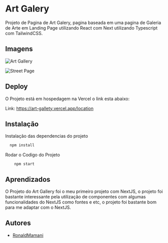 
# Art Galery

Projeto de Pagina de Art Galery, pagina baseada em uma pagina de Galeria de Arte em Landing Page utilizando React com Next utilizando Typescript com TailwindCSS.
## Imagens

![Art Gallery](https://res.cloudinary.com/dz209s6jk/image/upload/f_auto,q_auto,w_900/Challenges/a74z6wximrmadlsa91ri.jpg)

![Street Page](https://res.cloudinary.com/dz209s6jk/image/upload/v1638448557/Challenges/yfb1v550thgeyv09zj8l.jpg)


## Deploy

O Projeto está em hospedagem na Vercel o link esta abaixo:

Link: https://art-gallety.vercel.app/location

## Instalação

Instalação das dependencias do projeto

```bash
  npm install
```

Rodar o Codigo do Projeto

```
    npm start
```
    
## Aprendizados

O Projeto do Art Gallery foi o meu primeiro projeto com NextJS, o projeto foi bastante interessante pela utilização de componentes com algumas funcionalidades do NextJS como fontes e etc, o projeto foi bastante bom para me adaptar com o NextJS.

## Autores

- [RonaldMamani](https://github.com/RonaldMamani)



